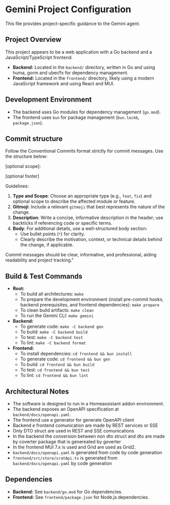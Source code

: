 # Gemini Project Configuration

This file provides project-specific guidance to the Gemini agent.

## Project Overview

This project appears to be a web application with a Go backend and a JavaScript/TypeScript frontend.

- **Backend:** Located in the `backend/` directory, written in Go and using huma, gorm and uber/fx for dependency management.
- **Frontend:** Located in the `frontend/` directory, likely using a modern JavaScript framework and using React and MUI.


## Development Environment

- The backend uses Go modules for dependency management (`go.mod`).
- The frontend uses `bun` for package management (`bun.lockb`, `package.json`).

## Commit structure

Follow the Conventional Commits format strictly for commit messages. 
Use the structure below:

<type>[optional scope]: <gitmoji> <description>

[optional footer]


Guidelines:
  1. **Type and Scope**: Choose an appropriate type (e.g., `feat`, `fix`) and optional scope to describe the affected module or feature.
  2. **Gitmoji**: Include a relevant `gitmoji` that best represents the nature of the change.
  3. **Description**: Write a concise, informative description in the header; use backticks if referencing code or specific terms.
  4. **Body**: For additional details, use a well-structured body section:
     - Use bullet points (`*`) for clarity.
     - Clearly describe the motivation, context, or technical details behind the change, if applicable.
     
Commit messages should be clear, informative, and professional, aiding readability and project tracking."

## Build & Test Commands

- **Root:**
  - To build all architectures: `make`
  - To prepare the development environment (install pre-commit hooks, backend prerequisites, and frontend dependencies): `make prepare`
  - To clean build artifacts: `make clean`
  - To run the Gemini CLI: `make gemini`
- **Backend:**
  - To generate code: `make -C backend gen`
  - To build: `make -C backend build`
  - To test: `make -C backend test`
  - To lint: `make -C backend format`
- **Frontend:**
  - To install dependencies: `cd frontend && bun install`
  - To generate code: `cd frontend && bun gen`
  - To build: `cd frontend && bun build`
  - To test: `cd frontend && bun test`
  - To lint: `cd frontend && bun lint`


## Architectural Notes

- The software is designed to run in a Homeassistant addon environment.
- The backend exposes an OpenAPI specification at `backend/docs/openapi.yaml`.
- The frontend use a generator for generate OpenAPI client
- Backend e frontend comunication are made by REST services or SSE
- Only DTO struct are used in REST and SSE comunications
- In the backend the conversion between non dto struct and dto are made by coverter package that is genereated by goverter
- In the frontend MUI 7.x is used and Grid are used as Grid2.
- `backend/docs/openapi.yaml` is generated from code by code generation
- `frontend/src/store/sratApi.ts` is generated from `backend/docs/openapi.yaml` by code generation

## Dependencies

- **Backend:** See `backend/go.mod` for Go dependencies.
- **Frontend:** See `frontend/package.json` for Node.js dependencies.
